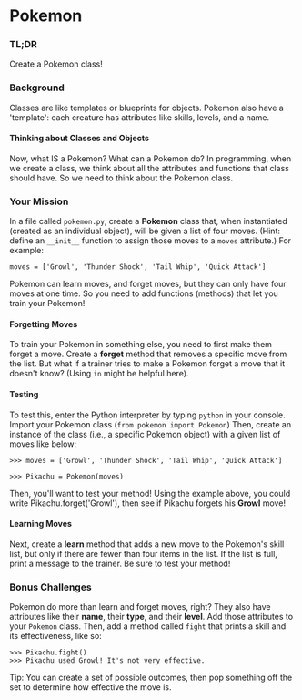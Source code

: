 # Pokemon

### TL;DR

Create a Pokemon class!

### Background
Classes are like templates or blueprints for objects. Pokemon also have a 'template': each creature has attributes like skills, levels, and a name.

#### Thinking about Classes and Objects

Now, what IS a Pokemon? What can a Pokemon do? In programming, when we create a class, we think about all the attributes and functions that class should have. So we need to think about the Pokemon class.

### Your Mission

In a file called `pokemon.py`, create a **Pokemon** class that, when instantiated (created as an individual object), will be given a list of four moves. (Hint: define an `__init__` function to assign those moves to a `moves` attribute.) For example:

```
moves = ['Growl', 'Thunder Shock', 'Tail Whip', 'Quick Attack']
```
Pokemon can learn moves, and forget moves, but they can only have four moves at one time. So you need to add functions (methods) that let you train your Pokemon!

#### Forgetting Moves
To train your Pokemon in something else, you need to first make them forget a move. Create a **forget** method that removes a specific move from the list. But what if a trainer tries to make a Pokemon forget a move that it doesn't know? (Using `in` might be helpful here).

#### Testing

To test this, enter the Python interpreter by typing `python` in your console. Import your Pokemon class (`from pokemon import Pokemon`) Then, create an instance of the class (i.e., a specific Pokemon object) with a given list of moves like below:

```
>>> moves = ['Growl', 'Thunder Shock', 'Tail Whip', 'Quick Attack']

>>> Pikachu = Pokemon(moves)
```

Then, you'll want to test your method! Using the example above, you could write Pikachu.forget('Growl'), then see if Pikachu forgets his **Growl** move!

#### Learning Moves
Next, create a **learn** method that adds a new move to the Pokemon's skill list, but only if there are fewer than four items in the list. If the list is full, print a message to the trainer. Be sure to test your method!

### Bonus Challenges
Pokemon do more than learn and forget moves, right? They also have attributes like their **name**, their **type**, and their **level**. Add those attributes to your `Pokemon` class. Then, add a method called `fight` that prints a skill and its effectiveness, like so:

```
>>> Pikachu.fight()
>>> Pikachu used Growl! It's not very effective.
```
Tip: You can create a set of possible outcomes, then pop something off the set to determine how effective the move is.
